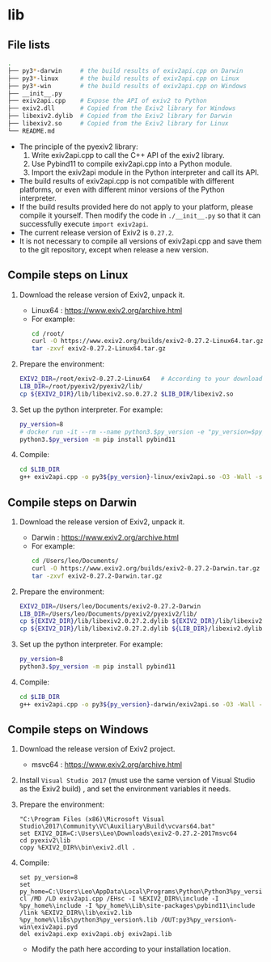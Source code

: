 # lib

## File lists

```sh
.
├── py3*-darwin     # the build results of exiv2api.cpp on Darwin
├── py3*-linux      # the build results of exiv2api.cpp on Linux
├── py3*-win        # the build results of exiv2api.cpp on Windows
├── __init__.py
├── exiv2api.cpp    # Expose the API of exiv2 to Python
├── exiv2.dll       # Copied from the Exiv2 library for Windows
├── libexiv2.dylib  # Copied from the Exiv2 library for Darwin
├── libexiv2.so     # Copied from the Exiv2 library for Linux
└── README.md
```
- The principle of the pyexiv2 library:
  1. Write exiv2api.cpp to call the C++ API of the exiv2 library.
  2. Use Pybind11 to compile exiv2api.cpp into a Python module.
  3. Import the exiv2api module in the Python interpreter and call its API.
- The build results of exiv2api.cpp is not compatible with different platforms, or even with different minor versions of the Python interpreter.
- If the build results provided here do not apply to your platform, please compile it yourself. Then modify the code in `./__init__.py` so that it can successfully execute `import exiv2api`.
- The current release version of Exiv2 is `0.27.2`.
- It is not necessary to compile all versions of exiv2api.cpp and save them to the git repository, except when release a new version.

## Compile steps on Linux

1. Download the release version of Exiv2, unpack it.
    - Linux64 : <https://www.exiv2.org/archive.html>
    - For example:
        ```sh
        cd /root/
        curl -O https://www.exiv2.org/builds/exiv2-0.27.2-Linux64.tar.gz
        tar -zxvf exiv2-0.27.2-Linux64.tar.gz
        ```

2. Prepare the environment:
    ```sh
    EXIV2_DIR=/root/exiv2-0.27.2-Linux64   # According to your download location
    LIB_DIR=/root/pyexiv2/pyexiv2/lib/
    cp ${EXIV2_DIR}/lib/libexiv2.so.0.27.2 $LIB_DIR/libexiv2.so
    ```

3. Set up the python interpreter. For example:
    ```sh
    py_version=8
    # docker run -it --rm --name python3.$py_version -e "py_version=$py_version" -e "EXIV2_DIR=$EXIV2_DIR" -e "LIB_DIR=$LIB_DIR" -v /root:/root python:3.$py_version-buster sh
    python3.$py_version -m pip install pybind11
    ```

4. Compile:
    ```sh
    cd $LIB_DIR
    g++ exiv2api.cpp -o py3${py_version}-linux/exiv2api.so -O3 -Wall -std=c++11 -shared -fPIC `python3.$py_version -m pybind11 --includes` -I ${EXIV2_DIR}/include -L ${EXIV2_DIR}/lib -l exiv2
    ```

## Compile steps on Darwin

1. Download the release version of Exiv2, unpack it.
    - Darwin : <https://www.exiv2.org/archive.html>
    - For example:
        ```sh
        cd /Users/leo/Documents/
        curl -O https://www.exiv2.org/builds/exiv2-0.27.2-Darwin.tar.gz
        tar -zxvf exiv2-0.27.2-Darwin.tar.gz
        ```

2. Prepare the environment:
    ```sh
    EXIV2_DIR=/Users/leo/Documents/exiv2-0.27.2-Darwin
    LIB_DIR=/Users/leo/Documents/pyexiv2/pyexiv2/lib/
    cp ${EXIV2_DIR}/lib/libexiv2.0.27.2.dylib ${EXIV2_DIR}/lib/libexiv2.dylib
    cp ${EXIV2_DIR}/lib/libexiv2.0.27.2.dylib ${LIB_DIR}/libexiv2.dylib
    ```

3. Set up the python interpreter. For example:
    ```sh
    py_version=8
    python3.$py_version -m pip install pybind11
    ```

4. Compile:
    ```sh
    cd $LIB_DIR
    g++ exiv2api.cpp -o py3${py_version}-darwin/exiv2api.so -O3 -Wall -std=c++11 -shared -fPIC `python3.$py_version -m pybind11 --includes` -I ${EXIV2_DIR}/include -L ${EXIV2_DIR}/lib -l exiv2 -undefined dynamic_lookup
    ```

## Compile steps on Windows

1. Download the release version of Exiv2 project.
    - msvc64 : <https://www.exiv2.org/archive.html>

2. Install `Visual Studio 2017` (must use the same version of Visual Studio as the Exiv2 build) , and set the environment variables it needs.

3. Prepare the environment:
    ```batch
    "C:\Program Files (x86)\Microsoft Visual Studio\2017\Community\VC\Auxiliary\Build\vcvars64.bat"
    set EXIV2_DIR=C:\Users\Leo\Downloads\exiv2-0.27.2-2017msvc64
    cd pyexiv2\lib
    copy %EXIV2_DIR%\bin\exiv2.dll .
    ```

4. Compile:
    ```batch
    set py_version=8
    set py_home=C:\Users\Leo\AppData\Local\Programs\Python\Python3%py_version%
    cl /MD /LD exiv2api.cpp /EHsc -I %EXIV2_DIR%\include -I %py_home%\include -I %py_home%\Lib\site-packages\pybind11\include /link %EXIV2_DIR%\lib\exiv2.lib %py_home%\libs\python3%py_version%.lib /OUT:py3%py_version%-win\exiv2api.pyd
    del exiv2api.exp exiv2api.obj exiv2api.lib
    ```
    - Modify the path here according to your installation location.
